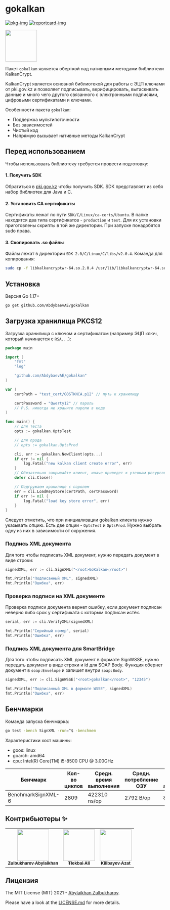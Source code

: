 # gokalkan

[![pkg-img]][pkg-url]
[![reportcard-img]][reportcard-url]

<img src="https://user-images.githubusercontent.com/29381624/170255957-56b2c349-c04f-4ec8-9054-78bbe351fcc8.png" width=100>

Пакет `gokalkan` является оберткой над нативными методами библиотеки KalkanCrypt.

KalkanCrypt является основной библиотекой для работы с ЭЦП ключами от pki.gov.kz и
позволяет подписывать, верифицировать, вытаскивать данные и много чего другого связанного
с электронными подписями, цифровыми сертификатами и ключами.

Особенности пакета `gokalkan`:

- Поддержка мультипоточности
- Без зависимостей
- Чистый код
- Напрямую вызывает нативные методы KalkanCrypt

## Перед использованием

Чтобы использовать библиотеку требуется провести подготовку:

#### 1. Получить SDK

Обратиться в [pki.gov.kz](https://pki.gov.kz/developers/) чтобы получить SDK. SDK представляет из себя набор библиотек для Java и C.

#### 2. Установить CA сертификаты

Сертификаты лежат по пути `SDK/C/Linux/ca-certs/Ubuntu`. В папке находятся два типа сертификатов - `production` и `test`. Для их установки приготовлены скрипты в той же директории. При запуске понадобятся sudo права.

#### 3. Скопировать .so файлы

Файлы лежат в директории `SDK 2.0/C/Linux/C/libs/v2.0.4`. Команда для копирования:

```sh
sudo cp -f libkalkancryptwr-64.so.2.0.4 /usr/lib/libkalkancryptwr-64.so
```

## Установка

Версия Go 1.17+

```sh
go get github.com/AbdybaevAE/gokalkan
```

## Загрузка хранилища PKCS12

Загрузка хранилища с ключом и сертификатом (например ЭЦП ключ, который начинается с `RSA...`):

```go
package main

import (
	"fmt"
	"log"

	"github.com/AbdybaevAE/gokalkan"
)

var (
	certPath = "test_cert/GOSTKNCA.p12" // путь к хранилищу

	certPassword = "Qwerty12" // пароль
	// P.S. никогда не храните пароли в коде
)

func main() {
	// для теста
	opts := gokalkan.OptsTest

	// для прода
	// opts := gokalkan.OptsProd

	cli, err := gokalkan.NewClient(opts...)
	if err != nil {
		log.Fatal("new kalkan client create error", err)
	}
	// Обязательно закрывайте клиент, иначе приведет к утечкам ресурсов
	defer cli.Close()

	// Подгружаем хранилище с паролем
	err = cli.LoadKeyStore(certPath, certPassword)
	if err != nil {
		log.Fatal("load key store error", err)
	}
}
```

Следует отметить, что при инициализации gokalkan клиента нужно указывать опцию.
Есть две опции - `OptsTest` и `OptsProd`. Нужно выбрать одну из них в зависимости от окружения.

### Подпись XML документа

Для того чтобы подписать XML документ, нужно передать документ в виде строки:

```go
signedXML, err := cli.SignXML("<root>GoKalkan</root>")

fmt.Println("Подписанный XML", signedXML)
fmt.Println("Ошибка", err)
```

### Проверка подписи на XML документе

Проверка подписи документа вернет ошибку, если документ подписан неверно либо срок
у сертификата с которым подписан истёк.

```go
serial, err := cli.VerifyXML(signedXML)

fmt.Println("Серийный номер", serial)
fmt.Println("Ошибка", err)
```

### Подпись XML документа для SmartBridge

Для того чтобы подписать XML документ в формате SignWSSE, нужно передать документ в виде строки
и id для SOAP Body. Функция обернет документ в `soap:Envelope` и запишет внутри `soap:Body`.

```go
signedXML, err := cli.SignWSSE("<root>gokalkan</root>", "12345")

fmt.Println("Подписанный XML в формате WSSE", signedXML)
fmt.Println("Ошибка", err)
```

## Бенчмарки

Команда запуска бенчмарка:

```sh
go test -bench SignXML -run=^$ -benchmem
```

Характеристики хост машины:

- goos: linux
- goarch: amd64
- cpu: Intel(R) Core(TM) i5-8500 CPU @ 3.00GHz

| Бенчмарк           | Кол-во циклов | Средн. время выполнения | Средн. потребление ОЗУ | Средн. кол-во аллокаций |
| ------------------ | ------------- | ----------------------- | ---------------------- | ----------------------- |
| BenchmarkSignXML-6 | 2809          | 422310 ns/op            | 2792 B/op              | 8 allocs/op             |

## Контрибьютеры ✨

<!-- ALL-CONTRIBUTORS-LIST:START - Do not remove or modify this section -->
<!-- prettier-ignore-start -->
<!-- markdownlint-disable -->

<table>
	<tr>
		<td align="center">
			<a href="https://github.com/Zulbukharov">
				<img src="https://avatars.githubusercontent.com/u/25000090?v=4" width="100px;" alt=""/>
			</a><br />
			<a href="https://github.com/AbdybaevAE/gokalkan/commits?author=Zulbukharov" title="Code">
				<sub><b>Zulbukharov Abylaikhan</b></sub>
			</a>
		</td>
		<td align="center">
			<a href="https://github.com/atlekbai">
				<img src="https://avatars.githubusercontent.com/u/29381624?v=4&s=100" width="100px;" alt=""/>
			</a><br />
			<a href="https://github.com/AbdybaevAE/gokalkan/commits?author=atlekbai" title="Code">
				<sub><b>Tlekbai Ali</b></sub>
			</a>
		</td>
		<td align="center">
			<a href="https://github.com/gammban">
				<img src="https://avatars.githubusercontent.com/u/98373125?v=4&s=100" width="100px;" alt=""/>
			</a><br />
			<a href="https://github.com/AbdybaevAE/gokalkan/commits?author=gammban" title="Code">
				<sub><b>Kilibayev Azat</b></sub>
			</a>
		</td>
	</tr>
</table>

<!-- markdownlint-restore -->
<!-- prettier-ignore-end -->

<!-- ALL-CONTRIBUTORS-LIST:END -->

## Лицензия

The MIT License (MIT) 2021 - [Abylaikhan Zulbukharov](https://github.com/Zulbukharov).

Please have a look at the [LICENSE.md](https://github.com/Zulbukharov/kalkancrypt-wrapper/blob/master/LICENSE.md) for more details.

[pkg-img]: https://pkg.go.dev/badge/Zulbukharov/GoKalkan
[pkg-url]: https://pkg.go.dev/github.com/AbdybaevAE/gokalkan
[reportcard-img]: https://goreportcard.com/badge/Zulbukharov/GoKalkan
[reportcard-url]: https://goreportcard.com/report/Zulbukharov/GoKalkan
